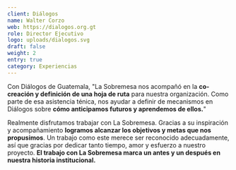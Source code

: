 ```yaml
---
client: Diálogos
name: Walter Corzo
web: https://dialogos.org.gt
role: Director Ejecutivo
logo: uploads/dialogos.svg
draft: false
weight: 2
entry: true
category: Experiencias
---
```


Con Diálogos de Guatemala, "La Sobremesa nos acompañó en la **co-creación y definición de una hoja de ruta** para nuestra organización. Como parte de esa asistencia ténica, nos ayudar a definir de mecanismos en Diálogos sobre **cómo anticipamos futuros y aprendemos de ellos.**"

Realmente disfrutamos trabajar con La Sobremesa. Gracias a su inspiración y acompañamiento **logramos alcanzar los objetivos y metas que nos propusimos**. Un trabajo como este merece ser reconocido adecuadamente, así que gracias por dedicar tanto tiempo, amor y esfuerzo a nuestro proyecto. **El trabajo con La Sobremesa marca un antes y un después en nuestra historia institucional.**